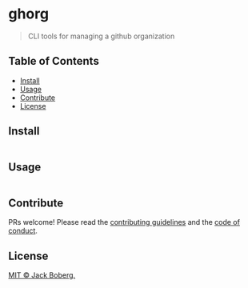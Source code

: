 # ghorg

> CLI tools for managing a github organization

## Table of Contents

- [Install](#install)
- [Usage](#usage)
- [Contribute](#contribute)
- [License](#license)

## Install

```
```

## Usage

```
```

## Contribute

PRs welcome! Please read the [contributing guidelines](CONTRIBUTING.md) and 
the [code of conduct](CODE_OF_CONDUCT.md).

## License

[MIT © Jack Boberg.](LICENSE)  
